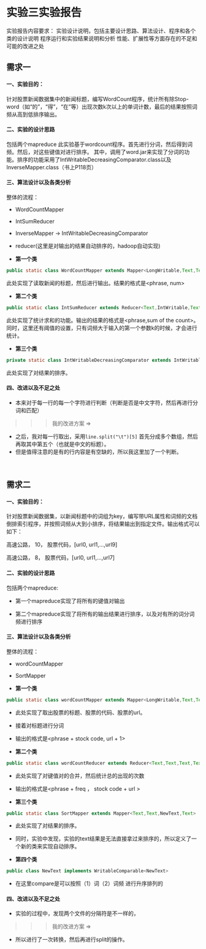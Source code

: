 <h1>实验三实验报告</h1>
实验报告内容要求：
实验设计说明，包括主要设计思路、算法设计、程序和各个类的设计说明
程序运行和实验结果说明和分析
性能、扩展性等方面存在的不足和可能的改进之处
<h2> 需求一 </h2>
<h4>一、实验目的：</h4>
针对股票新闻数据集中的新闻标题，编写WordCount程序，统计所有除Stop-word（如“的”，“得”，“在”等）出现次数k次以上的单词计数，最后的结果按照词频从高到低排序输出。
<h4>二、实验的设计思路</h4>
包括两个mapreduce
此实验基于wordcount程序。首先进行分词，然后得到词频。然后，对这些键值对进行排序。
其中，调用了word.jar来实现了分词的功能。排序的功能采用了IntWritableDecreasingComparator.class以及InverseMapper.class（书上P118页）
<h4>三、算法设计以及各类分析</h4>

整体的流程：

* WordCountMapper

* IntSumReducer

* InverseMapper -> IntWritableDecreasingComparator

* reducer(这里是对输出的结果自动排序的，hadoop自动实现)

* **第一个类**
``` java 
public static class WordCountMapper extends Mapper<LongWritable,Text,Text,IntWritable>
```

此处实现了读取新闻的标题，然后进行输出。结果的格式是<phrase, num>

* **第二个类**
``` java
public static class IntSumReducer extends Reducer<Text,IntWritable,Text,IntWritable>
```

此处实现了统计求和的功能。输出的结果的格式是<phrase,sum of the count>。同时，这里还有阈值的设置，只有词频大于输入的第一个参数k的时候，才会进行统计。

* **第三个类**
``` java
private static class IntWritableDecreasingComparator extends IntWritable.Comparator
```

此处实现了对结果的排序。

<h4>四、改进以及不足之处</h4>

* 本来对于每一行的每一个字符进行判断（判断是否是中文字符，然后再进行分词和匹配）


>>> 我的改进方案 =>

* 之后，我对每一行取出，采用`line.split("\t")[5]` 首先分成多个数组，然后再取其中第五个（也就是中文的标题）。
* 但是值得注意的是有的行内容是有空缺的，所以我这里加了一个判断。


</hr>
</br>

<h2>需求二</h2>
<h4>一、实验目的：</h4>
针对股票新闻数据集，以新闻标题中的词组为key，编写带URL属性和词频的文档倒排索引程序，并按照词频从大到小排序，将结果输出到指定文件。输出格式可以如下：

高速公路， 10， 股票代码，[url0, url1,...,url9]

高速公路， 8， 股票代码，[url0, url1,...,url7]


<h4>二、实验的设计思路</h4>

包括两个mapreduce:

* 第一个mapreduce实现了将所有的键值对输出

* 第二个mapreduce实现了将所有的输出结果进行排序，以及对有所的词分词频进行排序


<h4>三、算法设计以及各类分析</h4>

整体的流程：

* wordCountMapper

* SortMapper

* **第一个类**

``` java 
public static class wordCountMapper extends Mapper<LongWritable,Text,Text,Text>
```

* 此处实现了取出股票的标题、股票的代码、股票的url。
* 接着对标题进行分词
* 输出的格式是<phrase + stock code, url + 1>

* **第二个类**

``` java
public static class wordCountReducer extends Reducer<Text,Text,Text,Text>
```

* 此处实现了对键值对的合并，然后统计总的出现的次数
* 输出的格式是<phrase + freq ， stock code + url >

* **第三个类**

``` java
public static class SortMapper extends Mapper<Text,Text,NewText,Text>
```

* 此处实现了对结果的排序。
* 同时，实验中发现，实验的text结果是无法直接拿过来排序的，所以定义了一个新的类来实现自动排序。

* **第四个类**

``` java
public class NewText implements WritableComparable<NewText>
```

* 在这里compare是可以按照（1）词（2）词频 进行升序排列的


<h4>四、改进以及不足之处</h4>

* 实验的过程中，发现两个文件的分隔符是不一样的，

>>> 我的改进方案 =>

* 所以进行了一次转换，然后再进行split的操作。


